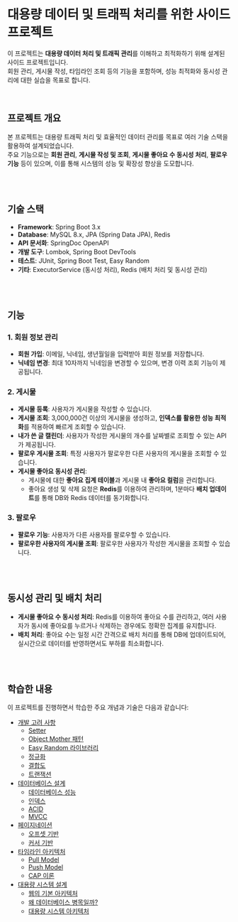 # 대용량 데이터 및 트래픽 처리를 위한 사이드 프로젝트

이 프로젝트는 **대용량 데이터 처리 및 트래픽 관리**를 이해하고 최적화하기 위해 설계된 사이드 프로젝트입니다.  
회원 관리, 게시물 작성, 타임라인 조회 등의 기능을 포함하며, 성능 최적화와 동시성 관리에 대한 실습을 목표로 합니다.

<br/>

## 프로젝트 개요

본 프로젝트는 대용량 트래픽 처리 및 효율적인 데이터 관리를 목표로 여러 기술 스택을 활용하여 설계되었습니다.  
주요 기능으로는 **회원 관리**, **게시물 작성 및 조회**, **게시물 좋아요 수 동시성 처리**, **팔로우 기능** 등이 있으며, 이를 통해 시스템의 성능 및 확장성 향상을 도모합니다.

<br/>
<br/>

## 기술 스택

- **Framework**: Spring Boot 3.x
- **Database**: MySQL 8.x, JPA (Spring Data JPA), Redis
- **API 문서화**: SpringDoc OpenAPI
- **개발 도구**: Lombok, Spring Boot DevTools
- **테스트**: JUnit, Spring Boot Test, Easy Random
- **기타**: ExecutorService (동시성 처리), Redis (배치 처리 및 동시성 관리)

<br/>
<br/>

## 기능

### 1. 회원 정보 관리
- **회원 가입**: 이메일, 닉네임, 생년월일을 입력받아 회원 정보를 저장합니다.
- **닉네임 변경**: 최대 10자까지 닉네임을 변경할 수 있으며, 변경 이력 조회 기능이 제공됩니다.

### 2. 게시물
- **게시물 등록**: 사용자가 게시물을 작성할 수 있습니다.
- **게시물 조회**: 3,000,000건 이상의 게시물을 생성하고, **인덱스를 활용한 성능 최적화**를 적용하여 빠르게 조회할 수 있습니다.
- **내가 쓴 글 캘린더**: 사용자가 작성한 게시물의 개수를 날짜별로 조회할 수 있는 API가 제공됩니다.
- **팔로우 게시물 조회**: 특정 사용자가 팔로우한 다른 사용자의 게시물을 조회할 수 있습니다.
- **게시물 좋아요 동시성 관리**:
  - 게시물에 대한 **좋아요 집계 테이블**과 게시물 내 **좋아요 컬럼**을 관리합니다.
  - 좋아요 생성 및 삭제 요청은 **Redis**를 이용하여 관리하며, 1분마다 **배치 업데이트**를 통해 DB와 Redis 데이터를 동기화합니다.

### 3. 팔로우
- **팔로우 기능**: 사용자가 다른 사용자를 팔로우할 수 있습니다.
- **팔로우한 사용자의 게시물 조회**: 팔로우한 사용자가 작성한 게시물을 조회할 수 있습니다.

<br/>
<br/>

## 동시성 관리 및 배치 처리

- **게시물 좋아요 수 동시성 처리**: Redis를 이용하여 좋아요 수를 관리하고, 여러 사용자가 동시에 좋아요를 누르거나 삭제하는 경우에도 정확한 집계를 유지합니다.
- **배치 처리**: 좋아요 수는 일정 시간 간격으로 배치 처리를 통해 DB에 업데이트되어, 실시간으로 데이터를 반영하면서도 부하를 최소화합니다.

<br/>
<br/>

## 학습한 내용

이 프로젝트를 진행하면서 학습한 주요 개념과 기술은 다음과 같습니다:

- [개발 고려 사항](developmentConsiderations.md)
  - [Setter](developmentConsiderations.md#1.-Setter)
  - [Object Mother 패턴](developmentConsiderations.md#2.-Object-Mother-패턴)
  - [Easy Random 라이브러리](developmentConsiderations.md#3.-Easy-Random-라이브러리)
  - [정규화](developmentConsiderations.md#4.-정규화)
  - [결합도](developmentConsiderations.md#5.-결합도)
  - [트랜잭션](developmentConsiderations.md#6.-트랜잭션)
- [데이터베이스 설계](databaseDesign.md)
  - [데이터베이스 성능](databaseDesign.md#데이터베이스-성능)
  - [인덱스](databaseDesign.md#인덱스)
  - [ACID](databaseDesign.md#ACID)
  - [MVCC](databaseDesign.md#MVCC)
- [페이지네이션](pagination.md)
  - [오프셋 기반](pagination.md#오프셋-기반의-페이징-구현의-문제)
  - [커서 기반](pagination.md#커서-기반-페이징)
- [타임라인 아키텍처](timelineArchitecture.md)
  - [Pull Model](timelineArchitecture.md#1.-Pull-Model-(Fan-Out-On-Read))
  - [Push Model](timelineArchitecture.md#2.-Push-Model-(Fan-Out-On-Write))
  - [CAP 이론](timelineArchitecture.md#4.-CAP-이론과-타임라인-모델)
- [대용량 시스템 설계](scalability.md)
  - [웹의 기본 아키텍처](scalability.md#1.-웹의-기본-아키텍처)
  - [왜 데이터베이스 병목일까?](scalability.md#2.-왜-데이터베이스-병목일까?)
  - [대용량 시스템 아키텍처](scalability.md#3.-대용량-시스템-아키텍처)
